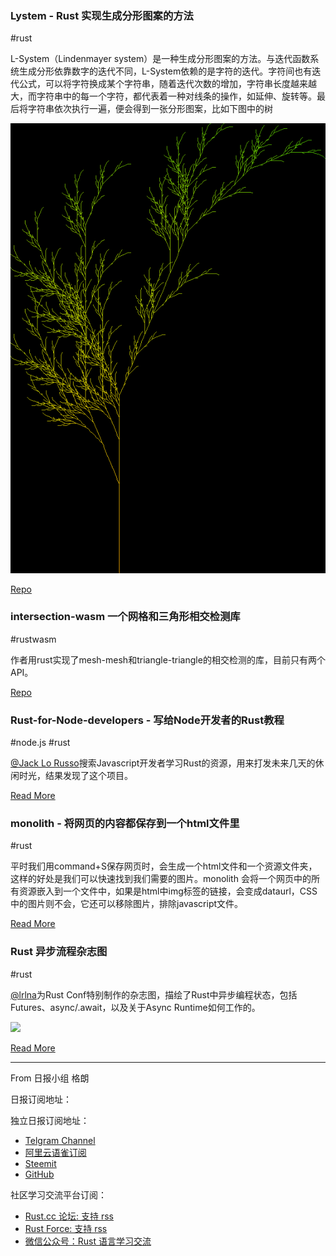 ### Lystem - Rust 实现生成分形图案的方法
#rust

L-System（Lindenmayer system）是一种生成分形图案的方法。与迭代函数系统生成分形依靠数字的迭代不同，L-System依赖的是字符的迭代。字符间也有迭代公式，可以将字符换成某个字符串，随着迭代次数的增加，字符串长度越来越大，而字符串中的每一个字符，都代表着一种对线条的操作，如延伸、旋转等。最后将字符串依次执行一遍，便会得到一张分形图案，比如下图中的树

![](https://github.com/Piripant/Lystem/raw/master/gifs/tree.png)

[Repo](https://github.com/Piripant/Lystem)

### intersection-wasm 一个网格和三角形相交检测库
#rustwasm

作者用rust实现了mesh-mesh和triangle-triangle的相交检测的库，目前只有两个API。

[Repo](https://www.npmjs.com/package/intersection-wasm)

### Rust-for-Node-developers - 写给Node开发者的Rust教程
#node.js #rust

[@Jack Lo Russo](https://twitter.com/lol_russo)搜索Javascript开发者学习Rust的资源，用来打发未来几天的休闲时光，结果发现了这个项目。

[Read More](https://github.com/Mercateo/rust-for-node-developers)

### monolith - 将网页的内容都保存到一个html文件里
#rust

平时我们用command+S保存网页时，会生成一个html文件和一个资源文件夹，这样的好处是我们可以快速找到我们需要的图片。monolith 会将一个网页中的所有资源嵌入到一个文件中，如果是html中img标签的链接，会变成dataurl，CSS中的图片则不会，它还可以移除图片，排除javascript文件。

[Read More](https://github.com/Y2Z/monolith)


### Rust 异步流程杂志图
#rust

[@lrlna](https://github.com/lrlna)为Rust Conf特别制作的杂志图，描绘了Rust中异步编程状态，包括Futures、async/.await，以及关于Async Runtime如何工作的。

![](https://github.com/lrlna/sketchin/raw/master/zines/img/async-rust.png)

[Read More](https://github.com/lrlna/sketchin/blob/master/zines/async-rust.md)


---

From 日报小组 格朗

日报订阅地址：

独立日报订阅地址：

- [Telgram Channel](https://t.me/rust_daily_news)
- [阿里云语雀订阅](https://www.yuque.com/chaosbot/rustnews)
- [Steemit](https://steemit.com/@blackanger)
- [GitHub](https://github.com/RustStudy/rust_daily_news)

社区学习交流平台订阅：

- [Rust.cc 论坛: 支持 rss](https://rust.cc)
- [Rust Force: 支持 rss](https://rustforce.net/)
- [微信公众号：Rust 语言学习交流](https://rust.cc/article?id=ed7c9379-d681-47cb-9532-0db97d883f62)